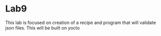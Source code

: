 # Lab9

This lab is focused on creation of a recipe and program that will validate json files. This will be built on yocto
